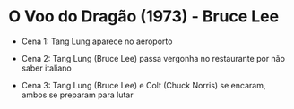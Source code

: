 # O Voo do Dragão (1973) - Bruce Lee
- Cena 1: Tang Lung aparece no aeroporto

- Cena 2: Tang Lung (Bruce Lee) passa vergonha no restaurante por não saber italiano

- Cena 3: Tang Lung (Bruce Lee) e Colt (Chuck Norris) se encaram, ambos se preparam para lutar
